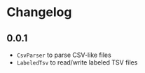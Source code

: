 # Changelog

## 0.0.1

- `CsvParser` to parse CSV-like files
- `LabeledTsv` to read/write labeled TSV files
